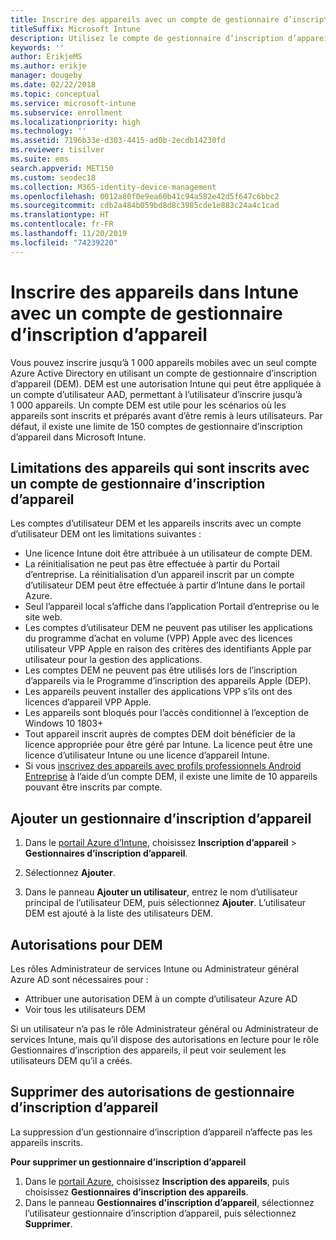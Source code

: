```yaml
---
title: Inscrire des appareils avec un compte de gestionnaire d’inscription d’appareil
titleSuffix: Microsoft Intune
description: Utilisez le compte de gestionnaire d’inscription d’appareil pour inscrire des appareils dans Intune.
keywords: ''
author: ErikjeMS
ms.author: erikje
manager: dougeby
ms.date: 02/22/2018
ms.topic: conceptual
ms.service: microsoft-intune
ms.subservice: enrollment
ms.localizationpriority: high
ms.technology: ''
ms.assetid: 7196b33e-d303-4415-ad0b-2ecdb14230fd
ms.reviewer: tisilver
ms.suite: ems
search.appverid: MET150
ms.custom: seodec18
ms.collection: M365-identity-device-management
ms.openlocfilehash: 0012a80f0e9ea60b41c94a582e42d5f647c6bbc2
ms.sourcegitcommit: cdb2a484b059bd8d8c3985cde1e883c24a4c1cad
ms.translationtype: HT
ms.contentlocale: fr-FR
ms.lasthandoff: 11/20/2019
ms.locfileid: "74239220"
---
```

# <a name="enroll-devices-in-intune-by-using-a-device-enrollment-manager-account"></a>Inscrire des appareils dans Intune avec un compte de gestionnaire d’inscription d’appareil

Vous pouvez inscrire jusqu’à 1 000 appareils mobiles avec un seul compte Azure Active Directory en utilisant un compte de gestionnaire d’inscription d’appareil (DEM). DEM est une autorisation Intune qui peut être appliquée à un compte d’utilisateur AAD, permettant à l’utilisateur d’inscrire jusqu’à 1 000 appareils. Un compte DEM est utile pour les scénarios où les appareils sont inscrits et préparés avant d’être remis à leurs utilisateurs. Par défaut, il existe une limite de 150 comptes de gestionnaire d’inscription d’appareil dans Microsoft Intune.

## <a name="limitations-of-devices-that-are-enrolled-with-a-dem-account"></a>Limitations des appareils qui sont inscrits avec un compte de gestionnaire d’inscription d’appareil

Les comptes d’utilisateur DEM et les appareils inscrits avec un compte d’utilisateur DEM ont les limitations suivantes :

- Une licence Intune doit être attribuée à un utilisateur de compte DEM.
- La réinitialisation ne peut pas être effectuée à partir du Portail d’entreprise. La réinitialisation d’un appareil inscrit par un compte d’utilisateur DEM peut être effectuée à partir d’Intune dans le portail Azure.
- Seul l’appareil local s’affiche dans l’application Portail d’entreprise ou le site web.
- Les comptes d’utilisateur DEM ne peuvent pas utiliser les applications du programme d’achat en volume (VPP) Apple avec des licences utilisateur VPP Apple en raison des critères des identifiants Apple par utilisateur pour la gestion des applications.
- Les comptes DEM ne peuvent pas être utilisés lors de l’inscription d’appareils via le Programme d’inscription des appareils Apple (DEP).
- Les appareils peuvent installer des applications VPP s’ils ont des licences d’appareil VPP Apple.
- Les appareils sont bloqués pour l’accès conditionnel à l’exception de Windows 10 1803+
- Tout appareil inscrit auprès de comptes DEM doit bénéficier de la licence appropriée pour être géré par Intune. La licence peut être une licence d’utilisateur Intune ou une licence d’appareil Intune.
- Si vous [inscrivez des appareils avec profils professionnels Android Entreprise](android-work-profile-enroll.md) à l’aide d’un compte DEM, il existe une limite de 10 appareils pouvant être inscrits par compte.


## <a name="add-a-device-enrollment-manager"></a>Ajouter un gestionnaire d’inscription d’appareil

1. Dans le [portail Azure d’Intune](https://aka.ms/intuneportal), choisissez **Inscription d’appareil** > **Gestionnaires d’inscription d’appareil**.

2. Sélectionnez **Ajouter**.

3. Dans le panneau **Ajouter un utilisateur**, entrez le nom d’utilisateur principal de l’utilisateur DEM, puis sélectionnez **Ajouter**. L’utilisateur DEM est ajouté à la liste des utilisateurs DEM.

## <a name="permissions-for-dem"></a>Autorisations pour DEM

Les rôles Administrateur de services Intune ou Administrateur général Azure AD sont nécessaires pour :
- Attribuer une autorisation DEM à un compte d’utilisateur Azure AD
- Voir tous les utilisateurs DEM

Si un utilisateur n’a pas le rôle Administrateur général ou Administrateur de services Intune, mais qu’il dispose des autorisations en lecture pour le rôle Gestionnaires d’inscription des appareils, il peut voir seulement les utilisateurs DEM qu’il a créés.


## <a name="remove-device-enrollment-manager-permissions"></a>Supprimer des autorisations de gestionnaire d’inscription d’appareil

La suppression d’un gestionnaire d’inscription d’appareil n’affecte pas les appareils inscrits.

**Pour supprimer un gestionnaire d’inscription d’appareil**

1. Dans le [portail Azure](https://aka.ms/intuneportal), choisissez **Inscription des appareils**, puis choisissez **Gestionnaires d’inscription des appareils**.
2. Dans le panneau **Gestionnaires d’inscription d’appareil**, sélectionnez l’utilisateur gestionnaire d’inscription d’appareil, puis sélectionnez **Supprimer**.

